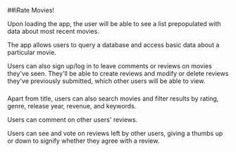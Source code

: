 ##iRate Movies!

Upon loading the app, the user will be able to see a list prepopulated with data about most recent movies.

The app allows users to query a database and access basic data about a particular movie.

Users can also sign up/log in to leave comments or reviews on movies they've seen.
They'll be able to create reviews and modify or delete reviews they've previously submitted, which other users will be able to view.

###

Apart from title, users can also search movies and filter results by rating, genre, release year, revenue, and keywords.

Users can comment on other users' reviews.

Users can see and vote on reviews left by other users, giving a thumbs up or down to signify whether they agree with a review.